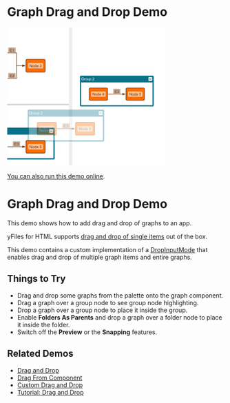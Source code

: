 # Graph Drag and Drop Demo

<img src="../../resources/image/graph-drag-and-drop.png" alt="demo-thumbnail" height="320"/>

[You can also run this demo online](https://live.yworks.com/demos/input/graph-drag-and-drop/index.html).

# Graph Drag and Drop Demo

This demo shows how to add drag and drop of graphs to an app.

yFiles for HTML supports [drag and drop of single items](https://docs.yworks.com/yfileshtml/#/dguide/interaction-support#interaction-drag_drop) out of the box.

This demo contains a custom implementation of a [DropInputMode](https://docs.yworks.com/yfileshtml/#/api/DropInputMode) that enables drag and drop of multiple graph items and entire graphs.

## Things to Try

- Drag and drop some graphs from the palette onto the graph component.
- Drag a graph over a group node to see group node highlighting.
- Drop a graph over a group node to place it inside the group.
- Enable **Folders As Parents** and drop a graph over a folder node to place it inside the folder.
- Switch off the **Preview** or the **Snapping** features.

## Related Demos

- [Drag and Drop](../draganddrop)
- [Drag From Component](../drag-from-component)
- [Custom Drag and Drop](../custom-drag-and-drop)
- [Tutorial: Drag and Drop](../../03-tutorial-application-features/drag-and-drop/index.html)
